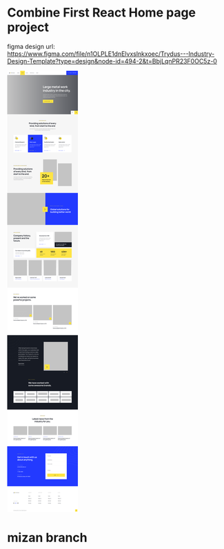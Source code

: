 # Combine First React Home page project

figma design url: https://www.figma.com/file/n1OLPLE1dnElvxslnkxoec/Trydus---Industry-Design-Template?type=design&node-id=494-2&t=BbjLqnPR23F0OC5z-0

![Design Concept](/design_Concept/Homepage%2001%20-%20Factory.png)


# mizan branch